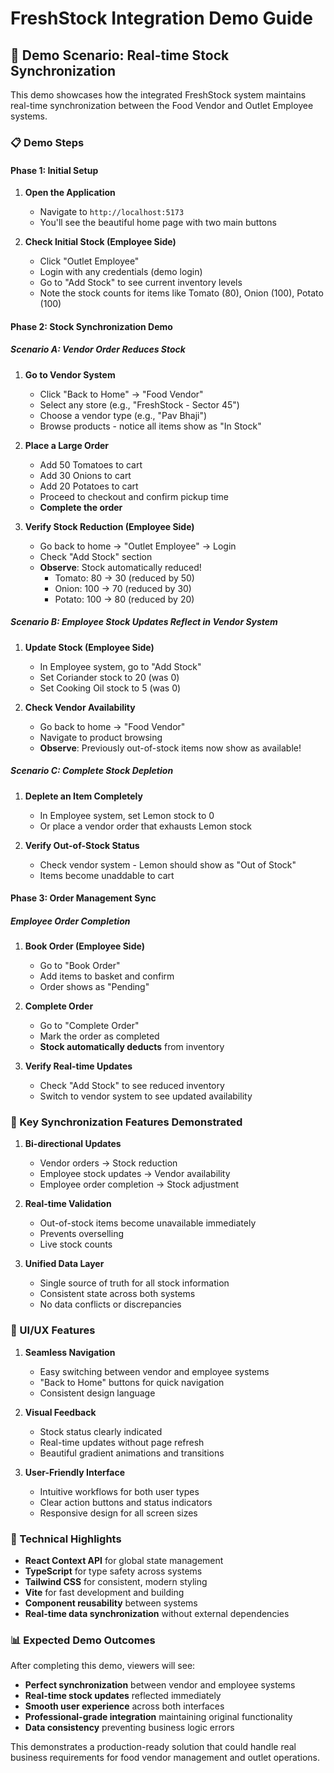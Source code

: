 # FreshStock Integration Demo Guide

## 🎯 Demo Scenario: Real-time Stock Synchronization

This demo showcases how the integrated FreshStock system maintains real-time synchronization between the Food Vendor and Outlet Employee systems.

### 📋 Demo Steps

#### Phase 1: Initial Setup
1. **Open the Application**
   - Navigate to `http://localhost:5173`
   - You'll see the beautiful home page with two main buttons

2. **Check Initial Stock (Employee Side)**
   - Click "Outlet Employee"
   - Login with any credentials (demo login)
   - Go to "Add Stock" to see current inventory levels
   - Note the stock counts for items like Tomato (80), Onion (100), Potato (100)

#### Phase 2: Stock Synchronization Demo

##### Scenario A: Vendor Order Reduces Stock
1. **Go to Vendor System**
   - Click "Back to Home" → "Food Vendor"
   - Select any store (e.g., "FreshStock - Sector 45")
   - Choose a vendor type (e.g., "Pav Bhaji")
   - Browse products - notice all items show as "In Stock"

2. **Place a Large Order**
   - Add 50 Tomatoes to cart
   - Add 30 Onions to cart
   - Add 20 Potatoes to cart
   - Proceed to checkout and confirm pickup time
   - **Complete the order**

3. **Verify Stock Reduction (Employee Side)**
   - Go back to home → "Outlet Employee" → Login
   - Check "Add Stock" section
   - **Observe**: Stock automatically reduced!
     - Tomato: 80 → 30 (reduced by 50)
     - Onion: 100 → 70 (reduced by 30)
     - Potato: 100 → 80 (reduced by 20)

##### Scenario B: Employee Stock Updates Reflect in Vendor System
1. **Update Stock (Employee Side)**
   - In Employee system, go to "Add Stock"
   - Set Coriander stock to 20 (was 0)
   - Set Cooking Oil stock to 5 (was 0)

2. **Check Vendor Availability**
   - Go back to home → "Food Vendor"
   - Navigate to product browsing
   - **Observe**: Previously out-of-stock items now show as available!

##### Scenario C: Complete Stock Depletion
1. **Deplete an Item Completely**
   - In Employee system, set Lemon stock to 0
   - Or place a vendor order that exhausts Lemon stock

2. **Verify Out-of-Stock Status**
   - Check vendor system - Lemon should show as "Out of Stock"
   - Items become unaddable to cart

#### Phase 3: Order Management Sync

##### Employee Order Completion
1. **Book Order (Employee Side)**
   - Go to "Book Order"
   - Add items to basket and confirm
   - Order shows as "Pending"

2. **Complete Order**
   - Go to "Complete Order"
   - Mark the order as completed
   - **Stock automatically deducts** from inventory

3. **Verify Real-time Updates**
   - Check "Add Stock" to see reduced inventory
   - Switch to vendor system to see updated availability

### 🔄 Key Synchronization Features Demonstrated

1. **Bi-directional Updates**
   - Vendor orders → Stock reduction
   - Employee stock updates → Vendor availability
   - Employee order completion → Stock adjustment

2. **Real-time Validation**
   - Out-of-stock items become unavailable immediately
   - Prevents overselling
   - Live stock counts

3. **Unified Data Layer**
   - Single source of truth for all stock information
   - Consistent state across both systems
   - No data conflicts or discrepancies

### 🎨 UI/UX Features

1. **Seamless Navigation**
   - Easy switching between vendor and employee systems
   - "Back to Home" buttons for quick navigation
   - Consistent design language

2. **Visual Feedback**
   - Stock status clearly indicated
   - Real-time updates without page refresh
   - Beautiful gradient animations and transitions

3. **User-Friendly Interface**
   - Intuitive workflows for both user types
   - Clear action buttons and status indicators
   - Responsive design for all screen sizes

### 🚀 Technical Highlights

- **React Context API** for global state management
- **TypeScript** for type safety across systems
- **Tailwind CSS** for consistent, modern styling
- **Vite** for fast development and building
- **Component reusability** between systems
- **Real-time data synchronization** without external dependencies

### 📊 Expected Demo Outcomes

After completing this demo, viewers will see:
- **Perfect synchronization** between vendor and employee systems
- **Real-time stock updates** reflected immediately
- **Smooth user experience** across both interfaces
- **Professional-grade integration** maintaining original functionality
- **Data consistency** preventing business logic errors

This demonstrates a production-ready solution that could handle real business requirements for food vendor management and outlet operations.